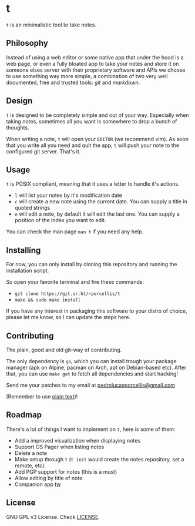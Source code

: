 # t


`t` is an minimalistic tool to take notes.

## Philosophy

Instead of using a web editor or some native app that under the hood is
a web page, or even a fully bloated app to take your notes and store 
it on someone elses server with their proprietary software and APIs we 
choose to use something way more simple, a combination of two very 
well documented, free and trusted tools: *git* and *markdown*.

## Design

`t` is designed to be completely simple and out of your way. Especially
when taking notes, sometimes all you want is somewhere to drop a bunch
of thoughts.

When writing a note, `t` will open your `EDITOR` (we recommend vim). As
soon that you write all you need and quit the app, `t` will push your
note to the configured git server. That's it.

## Usage

`t` is POSIX compliant, meaning that it uses a letter to handle it's actions.

- `l` will list your notes by it's modification date
- `c` will create a new note using the current date. You can supply
a title in quoted strings
- `e` will edit a note, by default it will edit the last one. You can
supply a position of the index you want to edit.

You can check the man page `man t` if you need any help.

## Installing

For now, you can only install by cloning this repository and running the
installation script.

So open your favorite terminal and fire these commands:
- `git clone https://git.sr.ht/~porcellis/t`
- `make && sudo make install`

If you have any interest in packaging this software to your distro of
choice, please let me know, so I can update the steps here.

## Contributing

The plain, good and old git-way of contributing.

The only dependency is `go`, which you can install trough your package
manager (apk on Alpine, pacman on Arch, apt on Debian-based etc). After
that, you can use `make get` to fetch all dependencies and start
hacking!

Send me your patches to my email at
[pedrolucasporcellis@gmail.com](mailto:pedrolucasporcellis@gmail.com)

(Remember to use [plain text](https://useplaintext.email))!

## Roadmap

There's a lot of things I want to implement on `t`, here is some of them:

- Add a improved visualization when displaying notes
- Support OS Pager when listing notes
- Delete a note
- Make setup through `t` (`t init` would create the notes repository, set a remote, etc).
- Add PGP support for notes (this is a must)
- Allow editing by title of note
- Companion app [tw](https://git.sr.ht/~porcellis/tw)

## License

GNU GPL v3 License. Check
[LICENSE](https://git.sr.ht/~porcellis/t/tree/master/LICENSE).
